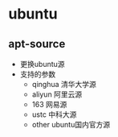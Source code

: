 # ubuntu
## apt-source
  * 更换ubuntu源
  * 支持的参数
    * qinghua 清华大学源
    * aliyun 阿里云源
    * 163 网易源
    * ustc 中科大源
    * other ubuntu国内官方源
